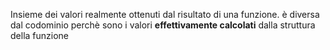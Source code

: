 
Insieme dei valori realmente ottenuti dal risultato di una funzione.
è diversa dal codominio perchè sono i valori **effettivamente calcolati** dalla struttura della funzione